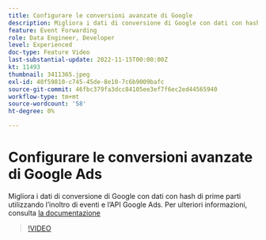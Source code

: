 ```yaml
---
title: Configurare le conversioni avanzate di Google
description: Migliora i dati di conversione di Google con dati con hash di prime parti utilizzando l’inoltro di eventi e l’API Google Ads.
feature: Event Forwarding
role: Data Engineer, Developer
level: Experienced
doc-type: Feature Video
last-substantial-update: 2022-11-15T00:00:00Z
kt: 11493
thumbnail: 3411365.jpeg
exl-id: 48f59810-c745-45de-8e10-7c6b9009bafc
source-git-commit: 46fbc379fa3dcc84105ee3ef7f6ec2ed44565940
workflow-type: tm+mt
source-wordcount: '58'
ht-degree: 0%

---
```


# Configurare le conversioni avanzate di Google Ads

Migliora i dati di conversione di Google con dati con hash di prime parti utilizzando l’inoltro di eventi e l’API Google Ads. Per ulteriori informazioni, consulta [la documentazione](https://experienceleague.adobe.com/docs/experience-platform/tags/extensions/adobe/google-ads-enhanced-conversions/overview.html)

>[!VIDEO](https://video.tv.adobe.com/v/3411365/?quality=12&learn=on)
